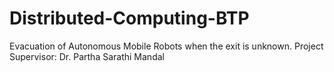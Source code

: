 # Distributed-Computing-BTP
Evacuation of Autonomous Mobile Robots when the exit is unknown.
Project Supervisor: Dr. Partha Sarathi Mandal
